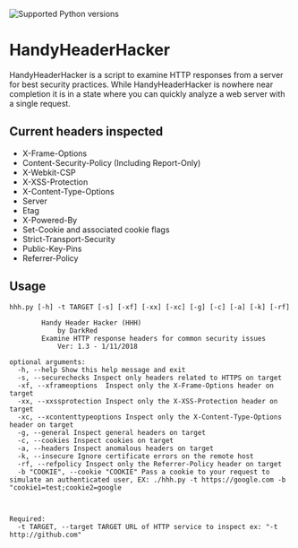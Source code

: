 ![Supported Python versions](https://img.shields.io/badge/python-2.7-blue.svg)
# HandyHeaderHacker
HandyHeaderHacker is a script to examine HTTP responses from a server for best security practices. While HandyHeaderHacker is nowhere near completion it is in a state where you can quickly analyze a web server with a single request.


## Current headers inspected
- X-Frame-Options
- Content-Security-Policy (Including Report-Only)
- X-Webkit-CSP
- X-XSS-Protection
- X-Content-Type-Options
- Server
- Etag
- X-Powered-By
- Set-Cookie and associated cookie flags
- Strict-Transport-Security
- Public-Key-Pins
- Referrer-Policy


## Usage ##
    hhh.py [-h] -t TARGET [-s] [-xf] [-xx] [-xc] [-g] [-c] [-a] [-k] [-rf]

			Handy Header Hacker (HHH)
				by DarkRed
			Examine HTTP response headers for common security issues
				Ver: 1.3 - 1/11/2018
		
    optional arguments:
      -h, --help Show this help message and exit
      -s, --securechecks Inspect only headers related to HTTPS on target
      -xf, --xframeoptions  Inspect only the X-Frame-Options header on target
      -xx, --xxssprotection Inspect only the X-XSS-Protection header on target
      -xc, --xcontenttypeoptions Inspect only the X-Content-Type-Options header on target
      -g, --general Inspect general headers on target
      -c, --cookies Inspect cookies on target
      -a, --headers Inspect anomalous headers on target
      -k, --insecure Ignore certificate errors on the remote host
      -rf, --refpolicy Inspect only the Referrer-Policy header on target
	  -b "COOKIE", --cookie "COOKIE" Pass a cookie to your request to simulate an authenticated user, EX: ./hhh.py -t https://google.com -b "cookie1=test;cookie2=google


    
    Required:
      -t TARGET, --target TARGET URL of HTTP service to inspect ex: "-t http://github.com"


